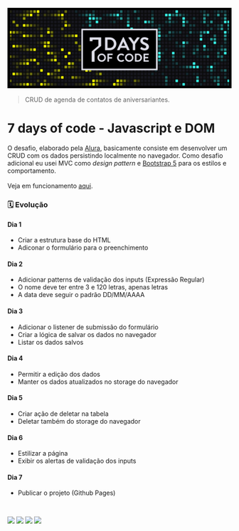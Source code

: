 ![7 days of code](./assets/banner.png)

> CRUD de agenda de contatos de aniversariantes.

# 7 days of code - Javascript e DOM

O desafio, elaborado pela [Alura](https://7daysofcode.io/), basicamente consiste em desenvolver um CRUD com os dados persistindo localmente no navegador. Como desafio adicional eu usei MVC como *design pattern* e [Bootstrap 5](https://getbootstrap.com/) para os estilos e comportamento.
<br><br>
Veja em funcionamento [aqui](https://vandersonlb.github.io/7daysofcode-js-dom/).

### 🗓️ Evolução

#### Dia 1
- Criar a estrutura base do HTML
- Adiconar o formulário para o preenchimento
#### Dia 2
- Adicionar patterns de validação dos inputs (Expressão Regular)
- O nome deve ter entre 3 e 120 letras, apenas letras
- A data deve seguir o padrão DD/MM/AAAA
#### Dia 3
- Adicionar o listener de submissão do formulário
- Criar a lógica de salvar os dados no navegador
- Listar os dados salvos
#### Dia 4
- Permitir a edição dos dados
- Manter os dados atualizados no storage do navegador
#### Dia 5
- Criar ação de deletar na tabela
- Deletar também do storage do navegador
#### Dia 6
- Estilizar a página
- Exibir os alertas de validação dos inputs
#### Dia 7
- Publicar o projeto (Github Pages)
<br>

<img src="https://img.shields.io/badge/HTML5-E34F26?style=for-the-badge&logo=html5&logoColor=white" /> <img src="https://img.shields.io/badge/CSS3-1572B6?style=for-the-badge&logo=css3&logoColor=white" /> <img src="https://img.shields.io/badge/Javascript-323330?style=for-the-badge&logo=javascript&logoColor=F7DF1E" /> <img src="https://img.shields.io/badge/Bootstrap-563D7C?style=for-the-badge&logo=bootstrap&logoColor=white" />
